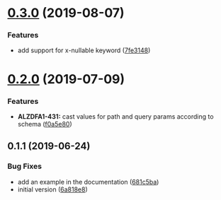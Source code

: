 # [0.3.0](https://github.com/softwaregroup-bg/ut-swagger2-validator/compare/v0.2.0...v0.3.0) (2019-08-07)


### Features

* add support for x-nullable keyword ([7fe3148](https://github.com/softwaregroup-bg/ut-swagger2-validator/commit/7fe3148))



# [0.2.0](https://github.com/softwaregroup-bg/ut-swagger2-validator/compare/v0.1.1...v0.2.0) (2019-07-09)


### Features

* **ALZDFA1-431:** cast values for path and query params according to schema ([f0a5e80](https://github.com/softwaregroup-bg/ut-swagger2-validator/commit/f0a5e80))



## 0.1.1 (2019-06-24)


### Bug Fixes

* add an example in the documentation ([681c5ba](https://github.com/softwaregroup-bg/ut-swagger2-validator/commit/681c5ba))
* initial version ([6a818e8](https://github.com/softwaregroup-bg/ut-swagger2-validator/commit/6a818e8))



